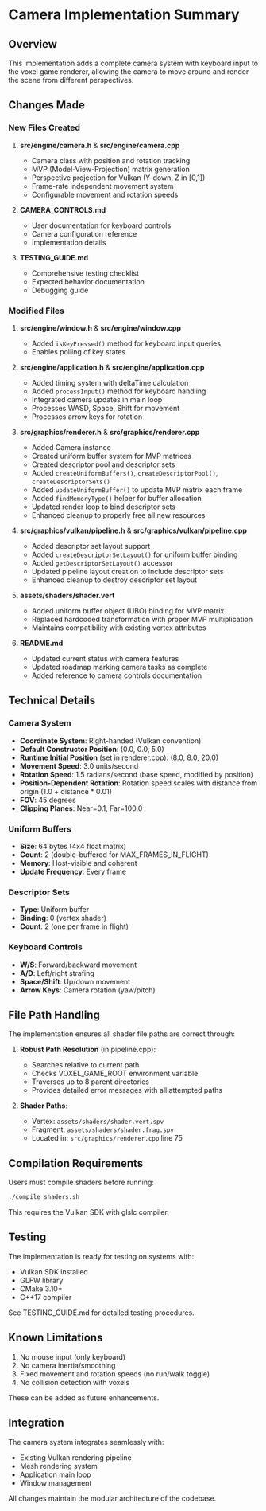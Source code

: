 # Camera Implementation Summary

## Overview
This implementation adds a complete camera system with keyboard input to the voxel game renderer, allowing the camera to move around and render the scene from different perspectives.

## Changes Made

### New Files Created

1. **src/engine/camera.h** & **src/engine/camera.cpp**
   - Camera class with position and rotation tracking
   - MVP (Model-View-Projection) matrix generation
   - Perspective projection for Vulkan (Y-down, Z in [0,1])
   - Frame-rate independent movement system
   - Configurable movement and rotation speeds

2. **CAMERA_CONTROLS.md**
   - User documentation for keyboard controls
   - Camera configuration reference
   - Implementation details

3. **TESTING_GUIDE.md**
   - Comprehensive testing checklist
   - Expected behavior documentation
   - Debugging guide

### Modified Files

1. **src/engine/window.h** & **src/engine/window.cpp**
   - Added `isKeyPressed()` method for keyboard input queries
   - Enables polling of key states

2. **src/engine/application.h** & **src/engine/application.cpp**
   - Added timing system with deltaTime calculation
   - Added `processInput()` method for keyboard handling
   - Integrated camera updates in main loop
   - Processes WASD, Space, Shift for movement
   - Processes arrow keys for rotation

3. **src/graphics/renderer.h** & **src/graphics/renderer.cpp**
   - Added Camera instance
   - Created uniform buffer system for MVP matrices
   - Created descriptor pool and descriptor sets
   - Added `createUniformBuffers()`, `createDescriptorPool()`, `createDescriptorSets()`
   - Added `updateUniformBuffer()` to update MVP matrix each frame
   - Added `findMemoryType()` helper for buffer allocation
   - Updated render loop to bind descriptor sets
   - Enhanced cleanup to properly free all new resources

4. **src/graphics/vulkan/pipeline.h** & **src/graphics/vulkan/pipeline.cpp**
   - Added descriptor set layout support
   - Added `createDescriptorSetLayout()` for uniform buffer binding
   - Added `getDescriptorSetLayout()` accessor
   - Updated pipeline layout creation to include descriptor sets
   - Enhanced cleanup to destroy descriptor set layout

5. **assets/shaders/shader.vert**
   - Added uniform buffer object (UBO) binding for MVP matrix
   - Replaced hardcoded transformation with proper MVP multiplication
   - Maintains compatibility with existing vertex attributes

6. **README.md**
   - Updated current status with camera features
   - Updated roadmap marking camera tasks as complete
   - Added reference to camera controls documentation

## Technical Details

### Camera System
- **Coordinate System**: Right-handed (Vulkan convention)
- **Default Constructor Position**: (0.0, 0.0, 5.0)
- **Runtime Initial Position** (set in renderer.cpp): (8.0, 8.0, 20.0)
- **Movement Speed**: 3.0 units/second
- **Rotation Speed**: 1.5 radians/second (base speed, modified by position)
- **Position-Dependent Rotation**: Rotation speed scales with distance from origin (1.0 + distance * 0.01)
- **FOV**: 45 degrees
- **Clipping Planes**: Near=0.1, Far=100.0

### Uniform Buffers
- **Size**: 64 bytes (4x4 float matrix)
- **Count**: 2 (double-buffered for MAX_FRAMES_IN_FLIGHT)
- **Memory**: Host-visible and coherent
- **Update Frequency**: Every frame

### Descriptor Sets
- **Type**: Uniform buffer
- **Binding**: 0 (vertex shader)
- **Count**: 2 (one per frame in flight)

### Keyboard Controls
- **W/S**: Forward/backward movement
- **A/D**: Left/right strafing
- **Space/Shift**: Up/down movement
- **Arrow Keys**: Camera rotation (yaw/pitch)

## File Path Handling

The implementation ensures all shader file paths are correct through:

1. **Robust Path Resolution** (in pipeline.cpp):
   - Searches relative to current path
   - Checks VOXEL_GAME_ROOT environment variable
   - Traverses up to 8 parent directories
   - Provides detailed error messages with all attempted paths

2. **Shader Paths**:
   - Vertex: `assets/shaders/shader.vert.spv`
   - Fragment: `assets/shaders/shader.frag.spv`
   - Located in: `src/graphics/renderer.cpp` line 75

## Compilation Requirements

Users must compile shaders before running:
```bash
./compile_shaders.sh
```

This requires the Vulkan SDK with glslc compiler.

## Testing

The implementation is ready for testing on systems with:
- Vulkan SDK installed
- GLFW library
- CMake 3.10+
- C++17 compiler

See TESTING_GUIDE.md for detailed testing procedures.

## Known Limitations

1. No mouse input (only keyboard)
2. No camera inertia/smoothing
3. Fixed movement and rotation speeds (no run/walk toggle)
4. No collision detection with voxels

These can be added as future enhancements.

## Integration

The camera system integrates seamlessly with:
- Existing Vulkan rendering pipeline
- Mesh rendering system
- Application main loop
- Window management

All changes maintain the modular architecture of the codebase.
